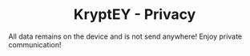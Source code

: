 <h1 align="center">KryptEY - Privacy</h1>

All data remains on the device and is not send anywhere! Enjoy private communication!